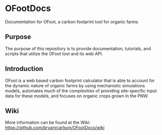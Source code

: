# OFootDocs
Documentation for OFoot, a carbon footprint tool for organic farms

## Purpose
The purpose of this repository is to provide documentation, tutorials, and scripts that utilize the OFoot tool and its web API.

## Introduction
OFoot is a web based carbon footprint calculator that is able to account for the dynamic nature of organic farms by using mechanistic simulations models, automates much of the complexities of providing site-specific input data for these models, and focuses on organic crops grown in the PNW.

## Wiki
More information can be found at the Wiki: https://github.com/bryanrcarlson/OFootDocs/wiki

